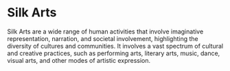 # Silk Arts

Silk Arts are a wide range of human activities that involve imaginative representation, narration, and societal involvement, highlighting the diversity of cultures and communities. 
It involves a vast spectrum of cultural and creative practices, such as performing arts, literary arts, music, dance, visual arts, and other modes of artistic expression. 
